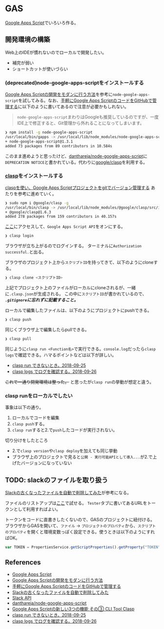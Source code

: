 # GAS

[Google Apps Script](https://developers.google.com/apps-script/)でいろいろ作る。

## 開発環境の構築

Web上のIDEが慣れないのでローカルで開発したい。

* 補完が弱い
* ショートカットが使いづらい

### (deprecated)node-google-apps-scriptをインストールする

[Google Apps Scriptの開発をモダンに行う方法](https://tech.speee.jp/entry/2016/04/28/190236)を参考に`node-google-apps-script`を試してみる。なお、[手軽にGoogle Apps ScriptのコードをGitHubで管理する](https://techblog.recruitjobs.net/development/maneged_google-apps-script_by_github)に以下のように書いてあるので注意が必要かもしれない。

> `node-google-apps-script`まわりはGoogleも推奨しているのですが、一度IDE上で修正すると、Git管理から外れることになってしまいます。

```sh
❯ npm install -g node-google-apps-script
/usr/local/bin/gapps -> /usr/local/lib/node_modules/node-google-apps-script/bin/gapps
+ node-google-apps-script@1.3.1
added 73 packages from 89 contributors in 10.584s
```

このまま進めようと思ったけど、[danthareja/node-google-apps-script](https://github.com/danthareja/node-google-apps-script#11-default-apps-script-developer-console-project)に`DEPRECATION NOTICE`と書かれている。代わりに[google/clasp](https://github.com/google/clasp)を利用する。


### [clasp](https://github.com/google/clasp)をインストールする

[claspを使い、Google Apps Scriptプロジェクトをgitでバージョン管理する](https://qiita.com/rf_p/items/7492375ddd684ba734f8)
あたりを参考に進めていく。

```sh
❯ sudo npm i @google/clasp -g
/usr/local/bin/clasp -> /usr/local/lib/node_modules/@google/clasp/src/index.js
+ @google/clasp@1.6.3
added 278 packages from 159 contributors in 40.157s
```

[ここ](https://script.google.com/home/usersettings)にアクセスして、`Google Apps Script API`をオンにする。


```sh
❯ clasp login
```

ブラウザが立ち上がるのでログインする。
ターミナルに`Authorization successful.`と出る。

ブラウザのプロジェクト上から`スクリプトID`を持ってきて、以下のようにcloneする。

```sh
❯ clasp clone <スクリプトID>
```

上記でプロジェクト上のファイルがローカルにcloneされるが、一緒に`.clasp.json`が生成される。
この中に`スクリプトID`が書かれているので、
***`.gitignore`に忘れずに記載すること。***

ローカルで編集したファイルは、以下のようにプロジェクトにpushできる。

```sh
❯ clasp push
```

同じくブラウザ上で編集したらpullできる。

```sh
❯ clasp pull
```

同じように`clasp run <Function名>`で実行できる。`console.log`だったら`clasp logs`で確認できる。ハマるポイントなどは以下が詳しい。

* [clasp run できないとき。2018-09-25](https://qiita.com/abetomo/items/59379e26679e342ef6e3)
* [clasp logs でログを確認する。2018-09-26](https://qiita.com/abetomo/items/a63dfacde419f44cd8ca)

~~これで一通り開発環境は整った。~~
と思ったが`clasp run`の挙動が想定と違う。

### clasp runをローカルでしたい

事象は以下の通り。

1. ローカルでコードを編集
1. `clasp push`する。
1. `clasp run`すると2.で`push`したコードが実行されない。

切り分けをしたところ

- 2.で`clasp version`や`clasp deploy`を加えても同じ挙動
- ブラウザ上のプロジェクトで見ると`公開 - 実行可能APIとして導入...`が2.で上げたバージョンになっていない


## TODO: slackのファイルを取り扱う

[Slackの古くなったファイルを自動で削除してみた](http://lyncs.hateblo.jp/entry/2017/06/04/191421)が参考になる。

ファイルのリストアップは[ここ](https://api.slack.com/methods/files.list)で試せる。
`Tester`タブに書いてあるURLをトークンとして利用すればよい。

トークンをコードに直書きしたくないので、GASのプロジェクトに紐付ける。
ブラウザからGASを開いて、`ファイル` -> `プロジェクトのプロパティ`から、`スクリプトのプロパティ`を開くと環境変数っぽく設定できる。使うときは以下のようにすればOK。

```js
var TOKEN = PropertiesService.getScriptProperties().getProperty("TOKEN");
```

## References
* [Google Apps Script](https://developers.google.com/apps-script/)
* [Google Apps Scriptの開発をモダンに行う方法](https://tech.speee.jp/entry/2016/04/28/190236)
* [手軽にGoogle Apps ScriptのコードをGitHubで管理する](https://techblog.recruitjobs.net/development/maneged_google-apps-script_by_github)
* [Slackの古くなったファイルを自動で削除してみた](http://lyncs.hateblo.jp/entry/2017/06/04/191421)
* [Slack API](https://api.slack.com/)
* [danthareja/node-google-apps-script](https://github.com/danthareja/node-google-apps-script#11-default-apps-script-developer-console-project)
* [Google Apps Scriptの新しい3つの機能 その③ CLI Tool Clasp](https://qiita.com/soundTricker/items/354a993e354016945e44)
* [clasp run できないとき。2018-09-25](https://qiita.com/abetomo/items/59379e26679e342ef6e3)
* [clasp logs でログを確認する。2018-09-26](https://qiita.com/abetomo/items/a63dfacde419f44cd8ca)